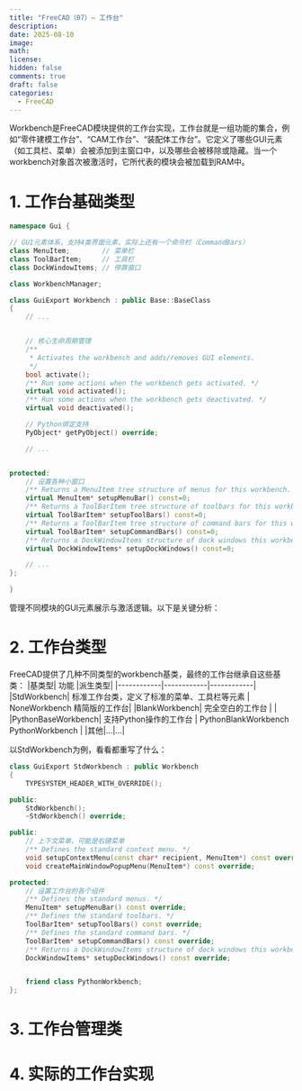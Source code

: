 ```yaml
---
title: "FreeCAD（07）— 工作台"
description: 
date: 2025-08-10
image: 
math: 
license: 
hidden: false
comments: true
draft: false
categories:
  - FreeCAD
---
```



Workbench是FreeCAD模块提供的工作台实现，工作台就是一组功能的集合，例如“零件建模工作台”、“CAM工作台”、“装配体工作台”。它定义了哪些GUI元素（如工具栏、菜单）会被添加到主窗口中，以及哪些会被移除或隐藏。当一个workbench对象首次被激活时，它所代表的模块会被加载到RAM中。    


# 1. 工作台基础类型
```cpp
namespace Gui {

// GUI元素体系，支持4类界面元素，实际上还有一个命令栏（CommandBars）
class MenuItem;        // 菜单栏
class ToolBarItem;     // 工具栏
class DockWindowItems; // 停靠窗口

class WorkbenchManager;

class GuiExport Workbench : public Base::BaseClass
{
    // ...


    // 核心生命周期管理
    /**
     * Activates the workbench and adds/removes GUI elements.
     */
    bool activate();
    /** Run some actions when the workbench gets activated. */
    virtual void activated();
    /** Run some actions when the workbench gets deactivated. */
    virtual void deactivated();

    // Python绑定支持
    PyObject* getPyObject() override;

    // ...


protected:
    // 设置各种小窗口
    /** Returns a MenuItem tree structure of menus for this workbench. */
    virtual MenuItem* setupMenuBar() const=0;                                        // 设置菜单栏
    /** Returns a ToolBarItem tree structure of toolbars for this workbench. */      
    virtual ToolBarItem* setupToolBars() const=0;                                    // 设置工具栏
    /** Returns a ToolBarItem tree structure of command bars for this workbench. */
    virtual ToolBarItem* setupCommandBars() const=0;                                 // 设置命令栏
    /** Returns a DockWindowItems structure of dock windows this workbench. */
    virtual DockWindowItems* setupDockWindows() const=0;                             // 设置停靠窗口

    // ... 
};

}
```
管理不同模块的GUI元素展示与激活逻辑。以下是关键分析：

# 2. 工作台类型
FreeCAD提供了几种不同类型的workbench基类，最终的工作台继承自这些基类：
|基类型|  功能  |派生类型|
|------------|------------|------------|
|StdWorkbench| 标准工作台类，定义了标准的菜单、工具栏等元素 | NoneWorkbench 精简版的工作台|
|BlankWorkbench| 完全空白的工作台 | |
|PythonBaseWorkbench| 支持Python操作的工作台 | PythonBlankWorkbench <br> PythonWorkbench |
|其他|...|...|


以StdWorkbench为例，看看都重写了什么：  
```cpp
class GuiExport StdWorkbench : public Workbench
{
    TYPESYSTEM_HEADER_WITH_OVERRIDE();

public:
    StdWorkbench();
    ~StdWorkbench() override;

public:
    // 上下文菜单，可能是右键菜单
    /** Defines the standard context menu. */
    void setupContextMenu(const char* recipient, MenuItem*) const override;
    void createMainWindowPopupMenu(MenuItem*) const override;

protected:
    // 设置工作台的各个组件
    /** Defines the standard menus. */
    MenuItem* setupMenuBar() const override;
    /** Defines the standard toolbars. */
    ToolBarItem* setupToolBars() const override;
    /** Defines the standard command bars. */
    ToolBarItem* setupCommandBars() const override;
    /** Returns a DockWindowItems structure of dock windows this workbench. */
    DockWindowItems* setupDockWindows() const override;


    friend class PythonWorkbench;
};
```


# 3. 工作台管理类


# 4. 实际的工作台实现






